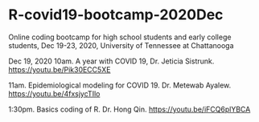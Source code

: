 # R-covid19-bootcamp-2020Dec
Online coding bootcamp for high school students and early college students, Dec 19-23, 2020, University of Tennessee at Chattanooga

Dec 19, 2020
10am. A year with COVID 19, Dr. Jeticia Sistrunk. https://youtu.be/Pik30ECC5XE 

11am. Epidemiological modeling for COVID 19. Dr. Metewab Ayalew. https://youtu.be/4fxsjycTIlo 

1:30pm. Basics coding of R.  Dr. Hong Qin. https://youtu.be/iFCQ6plYBCA 
